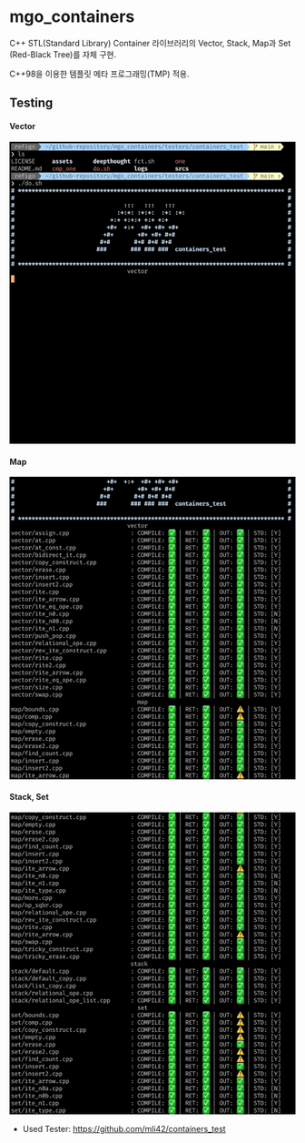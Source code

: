 # mgo_containers

C++ STL(Standard Library) Container 라이브러리의 Vector, Stack, Map과 Set (Red-Black Tree)를 자체 구현.

C++98을 이용한 템플릿 메타 프로그래밍(TMP) 적용.

## Testing

#### Vector

![](/images/mgo_containers_testing1.gif)

#### Map

![](/images/mgo_containers_testing2.gif)

#### Stack, Set
![](/images/mgo_containers_testing3.gif)

- Used Tester: https://github.com/mli42/containers_test

